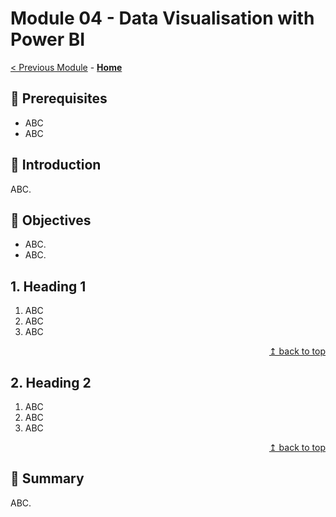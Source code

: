 # Module 04 - Data Visualisation with Power BI

[< Previous Module](../modules/module03.md) - **[Home](../README.md)**

## :thinking: Prerequisites

* ABC
* ABC

## :loudspeaker: Introduction

ABC.

## :dart: Objectives

* ABC.
* ABC.

## 1. Heading 1

1. ABC
2. ABC
3. ABC

<div align="right"><a href="#module-01---tbd">↥ back to top</a></div>

## 2. Heading 2

1. ABC
2. ABC
3. ABC

<div align="right"><a href="#module-01---tbd">↥ back to top</a></div>

## :tada: Summary

ABC.